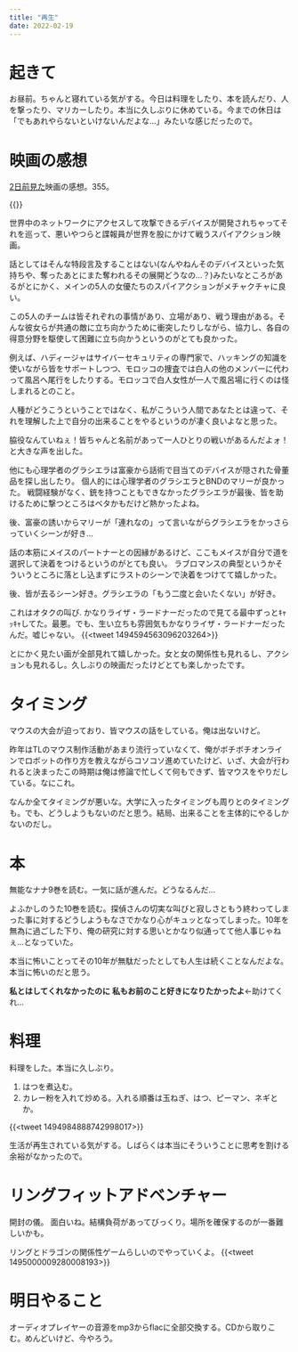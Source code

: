 ```yaml
---
title: "再生"
date: 2022-02-19
---
```


# 起きて
お昼前。ちゃんと寝れている気がする。今日は料理をしたり、本を読んだり、人を撃ったり、マリカーしたり。本当に久しぶりに休めている。今までの休日は「でもあれやらないといけないんだよな...」みたいな感じだったので。

# 映画の感想
[2日前見た](/post/2022-02-17)映画の感想。355。

{{<youtube miCM-AeAn4k>}}

世界中のネットワークにアクセスして攻撃できるデバイスが開発されちゃってそれを巡って、悪いやつらと諜報員が世界を股にかけて戦うスパイアクション映画。

話としてはそんな特段言及することはない(なんやねんそのデバイスといった気持ちや、奪ったあとにまた奪われるその展開どうなの...？)みたいなところがあるがとにかく、メインの5人の女優たちのスパイアクションがメチャクチャに良い。

この5人のチームは皆それぞれの事情があり、立場があり、戦う理由がある。そんな彼女らが共通の敵に立ち向かうために衝突したりしながら、協力し、各自の得意分野を駆使して困難に立ち向かうというのがとても良かった。

例えば、ハディージャはサイバーセキュリティの専門家で、ハッキングの知識を使いながら皆をサポートしつつ、モロッコの捜査では白人の他のメンバーに代わって風呂へ尾行をしたりする。モロッコで白人女性が一人で風呂場に行くのは怪しまれるとのこと。

人種がどうこうということではなく、私がこういう人間であなたとは違って、それを理解した上で自分の出来ることをやるというのが凄く良いよなと思った。

脇役なんていねぇ！皆ちゃんと名前があって一人ひとりの戦いがあるんだよォ！と大きな声を出した。

他にも心理学者のグラシエラは富豪から話術で目当てのデバイスが隠された骨董品を探し出したり。
個人的には心理学者のグラシエラとBNDのマリーが良かった。
戦闘経験がなく、銃を持つこともできなかったグラシエラが最後、皆を助けるために撃つところはベタかもだけど熱かったよね。

後、富豪の誘いからマリーが「連れなの」って言いながらグラシエラをかっさらっていくシーンが好き...

話の本筋にメイスのパートナーとの因縁があるけど、ここもメイスが自分で道を選択して決着をつけるというのがとても良い。
ラブロマンスの典型というかそういうところに落とし込まずにラストのシーンで決着をつけてて嬉しかった。

後、皆が去るシーン好き。グラシエラの「もう二度と会いたくない」が好き。


これはオタクの叫び. かなりライザ・ラードナーだったので見てる最中ずっとｷｬｯｷｬしてた。最悪。でも、生い立ちも雰囲気もかなりライザ・ラードナーだったんだ。嘘じゃない。
{{<tweet 1494594563096203264>}}

とにかく見たい画が全部見れて嬉しかった。女と女の関係性も見れるし、アクションも見れるし。久しぶりの映画だったけどとても楽しかったです。

# タイミング
マウスの大会が迫っており、皆マウスの話をしている。俺は出ないけど。

昨年はTLのマウス制作活動があまり流行っていなくて、俺がボチボチオンラインでロボットの作り方を教えながらコソコソ進めていたけど、いざ、大会が行われると決まったこの時期は俺は修論で忙しくて何もできず、皆マウスをやりだしている。なにこれ。

なんか全てタイミングが悪いな。大学に入ったタイミングも周りとのタイミングも。でも、どうしようもないのだと思う。結局、出来ることを主体的にやるしかないのだし。

# 本
無能なナナ9巻を読む。一気に話が進んだ。どうなるんだ...

よふかしのうた10巻を読む。探偵さんの切実な叫びと寂しさともう終わってしまった事に対するどうしようもなさでかなり心がキュッとなってしまった。10年を無為に過ごした下り、俺の研究に対する思いとかなり似通ってて他人事じゃねぇ...となっていた。

本当に怖いことってその10年が無駄だったとしても人生は続くことなんだよな。本当に怖いのだと思う。

**私とはしてくれなかったのに** **私もお前のこと好きになりたかったよ**←助けてくれ...

# 料理
料理をした。本当に久しぶり。

1. はつを煮込む。
2. カレー粉を入れて炒める。入れる順番は玉ねぎ、はつ、ピーマン、ネギとか。

{{<tweet 1494984888742998017>}}

生活が再生されている気がする。しばらくは本当にそういうことに思考を割ける余裕がなかったので。

# リングフィットアドベンチャー
開封の儀。
面白いね。結構負荷があってびっくり。場所を確保するのが一番難しいかも。

リングとドラゴンの関係性ゲームらしいのでやっていくよ。
{{<tweet 1495000009280008193>}}

# 明日やること

オーディオプレイヤーの音源をmp3からflacに全部交換する。CDから取りこむ。めんどいけど、今やろう。